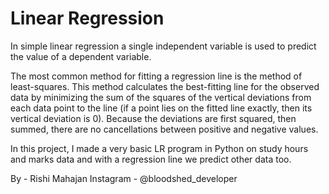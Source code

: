 # Linear Regression
In simple linear regression a single independent variable is used to predict the value of a dependent variable. 

The most common method for fitting a regression line is the method of least-squares. This method calculates the best-fitting line for the observed data by minimizing the sum of the squares of the vertical deviations from each data point to the line (if a point lies on the fitted line exactly, then its vertical deviation is 0). Because the deviations are first squared, then summed, there are no cancellations between positive and negative values.

In this project, I made a very basic LR program in Python on study hours and marks data and with a regression line we predict other data too.

By - Rishi Mahajan 
Instagram - @bloodshed_developer
